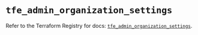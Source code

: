 # `tfe_admin_organization_settings`

Refer to the Terraform Registry for docs: [`tfe_admin_organization_settings`](https://registry.terraform.io/providers/hashicorp/tfe/0.54.0/docs/resources/admin_organization_settings).
